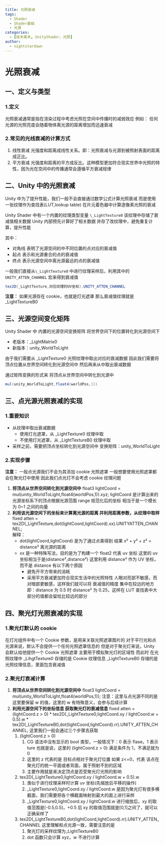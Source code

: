 ```yaml
---
title: 光照衰减
tags:
  - Shader
  - Shader基础
  - 光源
categories:
  - [技术美术, UnityShader，光照]
author:
  - nightstardawn
---
```


# 光照衰减

## 一、定义与类型

### 1.定义

光照衰减通常是指在渲染过程中考虑光照在空间中传播时的减弱效应
例如：
任何光源的光照亮度会随着物体离光源的距离增加而迅速衰减

### 2.常见的光线衰减的计算方式

1. 线性衰减
   光强度和距离成线性关系。即：光照衰减与光源到被照射表面的距离成正比。
2. 平方衰减
   光强度和距离的平方成反比。这种模型更加符合现实世界中光照的特性，因为光在空间中的传播通常会遵循平方衰减规律

## 二、Unity 中的光照衰减

Unity 中为了提升性能，我们一般不会直接通过数学公式计算光照衰减
而是使用一张纹理作为查找表(LUT,lookup table) 在片元着色器中计算逐像素光照的衰减

Unity Shader 中有一个内置的纹理类型变量 `\_LightTexture0`
该纹理中存储了衰减值相关数据
Unity 内部预先计算好了相关数据 并存了改纹理中，避免重复计算，提升性能

其中：

- 对角线
  表明了光源空间的中不同位置的点对应的衰减值
- 起点
  表示和光源重合的点的衰减值
- 终点
  表示光源空间中离光源最远的点的衰减值

一般我们直接从`\_LightTexture0` 中进行纹理采样后，利用其中的 `UNITY_ATTEN_CHANNEL` 宏来得到衰减值

```cs
tex2D(_LightTexture,对应纹理的UV坐标).UNITY_ATTEN_CHANNEL
```

**注意：**
如果光源存在 cookie，也就是灯光遮罩
那么衰减值纹理就是 \_LightTextureB0

## 三、光源空间变化矩阵

Unity Shader 中 内置的光源空间变换矩阵
将世界空间下的位置转化到光源空间下

- 老版本：\_LightMatrix0
- 新版本：unity_WorldToLight

由于我们需要从 \_LightTexture0 光照纹理中取出对应的衰减数据
因此我们需要将顶点位置从世界空间转化到光源空间中
然后再来从中取出衰减数据

通过矩阵变换的形式来 将顶点从世界空间中转化到光源中

```cs
mul(unity_WorldToLight,float4(worldPos,1))
```

## 三、点光源光照衰减的实现

### 1.重要知识

- 从纹理中取出衰减数据
  - 使用灯光遮罩，从 \_LightTexture0 纹理中取
  - 不使用灯光遮罩，从 \_LightTextureB0 纹理中取
- 采样之前，需要把顶点坐标转化到光源空间中
  变换矩阵：unity_WorldToLight

### 2.实现步骤

**注意：**
一般点光源我们不会为其添加 cookie 光照遮罩
一般想要使用光照遮罩都会在聚光灯中使用
因此我们点光灯不会考虑 cookie 纹理问题

1. **将顶点从世界空间转化到光源空间中**
   float3 lightCoord = mul(unity_WorldToLight,float4(worldPos,1)).xyz;
   lightCoord 是计算出来的 光源坐标系下的顶点根据光源范围 range 规范化后的坐标
   相当于是一个模长为 0~1 之间的向量
2. **利用该光源空间下的坐标来计算离光源的距离
   并利用距离参数，从纹理中取样**
   fixed atten = tex2D(\_LightTexture,dot(lightCoord,lightCoord).xx).UNITYATTEN_CHANNEL;  
   解释：
   - dot(lightCoord,lightCoord) 是为了通过点乘得到 结果 x² + y² + z² = distance² 离光源的距离
   - xx 是一种特殊写法，目的是为了构建一个 float2 代表 uv 坐标
     这里的 uv 坐标相当于是(distance²,distance²)
     这里利用 distance² 作为 UV 坐标，而不是 distance 有以下两个原因
     - 避免开平方带来的消耗
     - 采用平方衰减更加符合现实生活中的光照特性
       人眼对亮部不敏感，而对暗部更敏感，这样我们就可以将 衰减值的精度 集中在较远的地方
       即：distance 为 0.5 时 distance² 为 0.25，这样在 LUT 查找表中大部分的值都会留给比较远的部分

## 四、聚光灯光照衰减的实现

### 1.聚光灯默认的 cookie

在灯光组件中有一个 Cookie 参数，是用来关联光照遮罩图片的
对于平行光和点光源来说，默认不会提供一个任何光照遮罩信息的
但是对于聚光灯来说，Unity 会默认给他提供一个 Cookie 光照遮罩
主要用于模拟聚光灯的区域性
而此时 在光照纹理中
\_LihgtTexture0 存储的是 Cookie 纹理信息
\_LightTextureB0 存储的是光照纹理信息，里面包含衰减值

### 2.聚光灯衰减计算

1. **将顶点从世界空间转化到光源空间中**
   float3 lightCoord = mul(unity_WorldToLight,float4(worldPos,1));
   注意：这里与点光源不同的是这里要保留 w 的值，这里的 w 有特殊意义，会参与后续计算
2. **利用光源空间下的坐标信息
   获取聚光灯的衰减信息**
   fixed atten = (lightCoord.z > 0) \* tex2D(\_LightTexture0,lightCoord.xy / lightCoord.w + 0.5).w \* tex2D(\_LightTextureB0,dot(lightCoord,lightCoord).rr).UNITY_ATTEN_CHANNEL;
   这里我们一般会通过三个步骤去获取
   1. (lightCoord.z > 0)
      1. CG 语法中没有显示的 bool 类型，一般情况下：0 表示 flase，1 表示 ture
         也就是说，这里的 (lightCoord.z > 0) 满足条件为 1，不满足就为 0
      2. 这里的 z 代表的是 目标点相对于聚光灯位置
         如果 z<=0，代表 该点在聚光灯的统一平面或者背面，属于照射不到的区域
      3. 主要作用就是来决定顶点是否受聚光灯光照的影响
   2. tex2D(\_LightTexture0,lightCoord.xy / lightCoord.w + 0.5).w
      1. 类似于进行纹理采样时计算 uv 坐标(先缩放后平移的操作)
      2. \_LightTexture0,lightCoord.xy / lightCoord.w 是因为聚光灯有很多横截面，我们需要把各个横截面映射到最大的面上进行采样
      3. \_LightTexture0,lightCoord.xy / lightCoord.w 进行缩放后，xy 的取值范围是[-0.5,0.5]，+0.5 后 xy 的取值范围就是[0,1]之间了，就可以正确采样了
   3. tex2D(\_LightTextureB0,dot(lightCoord,lightCoord).rr).UNITY_ATTEN_CHANNEL
      这里理解和点光源一致，需要注意的是
      1. 聚光灯的采样纹理为\_LightTextureB0
      2. dot 函数只会计算 xyz，w 不进行计算
